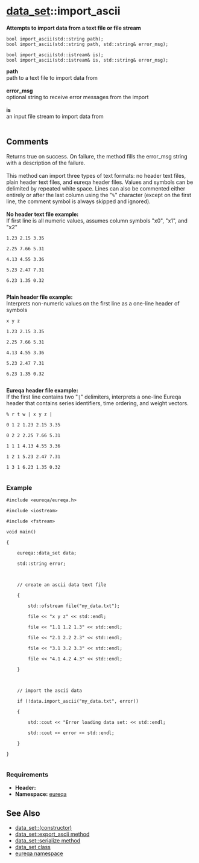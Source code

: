 # [data\_set](doc_data_set.md)::import\_ascii #

**Attempts to import data from a text file or file stream**

```
bool import_ascii(std::string path);
bool import_ascii(std::string path, std::string& error_msg);

bool import_ascii(std::istream& is);
bool import_ascii(std::istream& is, std::string& error_msg);
```

**path**<br>
path to a text file to import data from<br>
<br>
<b>error_msg</b><br>
optional string to receive error messages from the import<br>
<br>
<b>is</b><br>
an input file stream to import data from<br>
<br>
<h2>Comments</h2>
Returns true on success. On failure, the method fills the error_msg string with a description of the failure.<br>
<br>
This method can import three types of text formats: no header text files, plain header text files, and eureqa header files. Values and symbols can be delimited by repeated white space. Lines can also be commented either entirely or after the last column using the "<code>%</code>" character (except on the first line, the comment symbol is always skipped and ignored).<br>
<br>
<b>No header text file example:</b><br>
If first line is all numeric values, assumes column symbols "x0", "x1", and "x2"<br>
<pre><code>1.23 2.15 3.35<br>
2.25 7.66 5.31<br>
4.13 4.55 3.36<br>
5.23 2.47 7.31<br>
6.23 1.35 0.32<br>
</code></pre>

<b>Plain header file example:</b><br>
Interprets non-numeric values on the first line as a one-line header of symbols<br>
<pre><code>x y z<br>
1.23 2.15 3.35<br>
2.25 7.66 5.31<br>
4.13 4.55 3.36<br>
5.23 2.47 7.31<br>
6.23 1.35 0.32<br>
</code></pre>

<b>Eureqa header file example:</b><br>
If the first line contains two "<code>|</code>" delimiters, interprets a one-line Eureqa header that contains series identifiers, time ordering, and weight vectors.<br>
<pre><code>% r t w | x y z |<br>
0 1 2 1.23 2.15 3.35<br>
0 2 2 2.25 7.66 5.31<br>
1 1 1 4.13 4.55 3.36<br>
1 2 1 5.23 2.47 7.31<br>
1 3 1 6.23 1.35 0.32<br>
</code></pre>


<h3>Example</h3>
<pre><code>#include &lt;eureqa/eureqa.h&gt;<br>
#include &lt;iostream&gt;<br>
#include &lt;fstream&gt;<br>
void main()<br>
{<br>
    eureqa::data_set data;<br>
    std::string error;<br>
<br>
    // create an ascii data text file<br>
    {<br>
        std::ofstream file("my_data.txt");<br>
        file &lt;&lt; "x y z" &lt;&lt; std::endl;<br>
        file &lt;&lt; "1.1 1.2 1.3" &lt;&lt; std::endl;<br>
        file &lt;&lt; "2.1 2.2 2.3" &lt;&lt; std::endl;<br>
        file &lt;&lt; "3.1 3.2 3.3" &lt;&lt; std::endl;<br>
        file &lt;&lt; "4.1 4.2 4.3" &lt;&lt; std::endl;<br>
    }<br>
<br>
    // import the ascii data<br>
    if (!data.import_ascii("my_data.txt", error))<br>
    {<br>
        std::cout &lt;&lt; "Error loading data set: &lt;&lt; std::endl;<br>
        std::cout &lt;&lt; error &lt;&lt; std::endl;<br>
    }<br>
}<br>
</code></pre>

<h3>Requirements</h3>
<ul><li><b>Header:</b> <eureqa/data_set.h><br>
</li><li><b>Namespace:</b> <a href='doc_intro.md'>eureqa</a></li></ul>

<h2>See Also</h2>
<ul><li><a href='doc_data_set_constructor.md'>data_set::(constructor)</a>
</li><li><a href='doc_data_export_ascii.md'>data_set::export_ascii method</a>
</li><li><a href='doc_data_set_serialize.md'>data_set::serialize method</a>
</li><li><a href='doc_data_set.md'>data_set class</a>
</li><li><a href='doc_intro.md'>eureqa namespace</a>